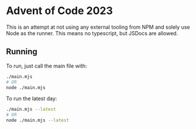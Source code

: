 # Advent of Code 2023

This is an attempt at not using any external tooling from NPM and solely use Node as the runner. This means no typescript, but JSDocs are allowed.

## Running

To run, just call the main file with:
```bash
./main.mjs
# OR
node ./main.mjs
```

To run the latest day:
```bash
./main.mjs --latest
# OR
node ./main.mjs --latest
```
